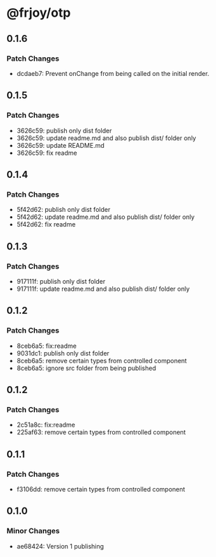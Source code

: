 # @frjoy/otp

## 0.1.6

### Patch Changes

- dcdaeb7: Prevent onChange from being called on the initial render.

## 0.1.5

### Patch Changes

- 3626c59: publish only dist folder
- 3626c59: update readme.md and also publish dist/ folder only
- 3626c59: update README.md
- 3626c59: fix readme

## 0.1.4

### Patch Changes

- 5f42d62: publish only dist folder
- 5f42d62: update readme.md and also publish dist/ folder only
- 5f42d62: fix readme

## 0.1.3

### Patch Changes

- 917111f: publish only dist folder
- 917111f: update readme.md and also publish dist/ folder only

## 0.1.2

### Patch Changes

- 8ceb6a5: fix:readme
- 9031dc1: publish only dist folder
- 8ceb6a5: remove certain types from controlled component
- 8ceb6a5: ignore src folder from being published

## 0.1.2

### Patch Changes

- 2c51a8c: fix:readme
- 225af63: remove certain types from controlled component

## 0.1.1

### Patch Changes

- f3106dd: remove certain types from controlled component

## 0.1.0

### Minor Changes

- ae68424: Version 1 publishing
